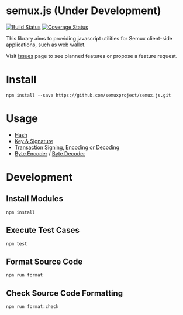 # semux.js (Under Development)

[![Build Status](https://travis-ci.org/semuxproject/semux.js.svg?branch=master)](https://travis-ci.org/semuxproject/semux.js)
[![Coverage Status](https://coveralls.io/repos/github/semuxproject/semux.js/badge.svg?branch=master)](https://coveralls.io/github/semuxproject/semux.js?branch=master)

This library aims to providing javascript utilities for Semux client-side applications, such as web wallet.

Visit [issues](https://github.com/semuxproject/semux.js/issues) page to see planned features or propose a feature request.

# Install

```
npm install --save https://github.com/semuxproject/semux.js.git
```

# Usage

- [Hash](lib/Hash.spec.js)
- [Key & Signature](lib/Key.spec.js)
- [Transaction Signing, Encoding or Decoding](lib/Transaction.spec.js)
- [Byte Encoder](lib/SimpleEncoder.spec.js) / [Byte Decoder](lib/SimpleDecoder.spec.js)

# Development

## Install Modules

```
npm install
```

## Execute Test Cases

```
npm test
``` 

## Format Source Code

```
npm run format
```

## Check Source Code Formatting

```
npm run format:check
```
